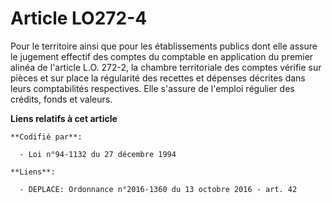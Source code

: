 # Article LO272-4

Pour le territoire ainsi que pour les établissements publics dont elle assure le jugement effectif des comptes du comptable
en application du premier alinéa de l'article L.O. 272-2, la chambre territoriale des comptes vérifie sur pièces et sur place
la régularité des recettes et dépenses décrites dans leurs comptabilités respectives. Elle s'assure de l'emploi régulier des
crédits, fonds et valeurs.

**Liens relatifs à cet article**

	**Codifié par**:

	  - Loi n°94-1132 du 27 décembre 1994

	**Liens**:

	  - DEPLACE: Ordonnance n°2016-1360 du 13 octobre 2016 - art. 42
